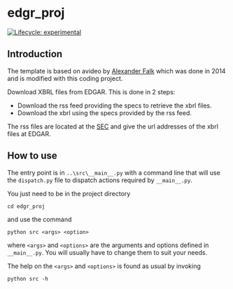 # edgr_proj

<!-- badges: start -->
[![Lifecycle:
experimental](https://img.shields.io/badge/lifecycle-experimental-orange.svg)](https://lifecycle.r-lib.org/articles/stages.html#experimental)
<!-- badges: end -->

## Introduction

The template is based on avideo by [Alexander Falk](https://www.youtube.com/watch?v=2Oe9ZqXVGME)
which was done in 2014 and is modified with this coding project.

Download XBRL files from EDGAR. This is done in 2 steps:

* Download the rss feed providing the specs to retrieve the xbrl files.
* Download the xbrl using the specs provided by the rss feed.

The rss files are located at the [SEC](https://www.sec.gov/Archives/edgar/monthly)
and give the url addresses of the xbrl files at EDGAR.

## How to use

The entry point is in `..\src\__main__.py` with a command line that will use
the `dispatch.py` file to dispatch actions required by `__main__.py`.

You just need to be in the project directory

    cd edgr_proj

and use the command

    python src <args> <option>

where `<args>` and `<options>` are the arguments and options defined in
`__main__.py`. You will usually have to change them to suit your needs.

The help on the `<args>` and `<options>` is found as usual by invoking

    python src -h
